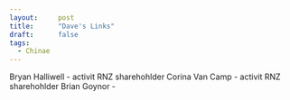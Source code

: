 ```yaml
---
layout:     post
title:      "Dave's Links"
draft:      false
tags:
  - Chinae
---
```



Bryan Halliwell - activit RNZ sharehohlder
Corina Van Camp - activit RNZ sharehohlder
Brian Goynor - 

